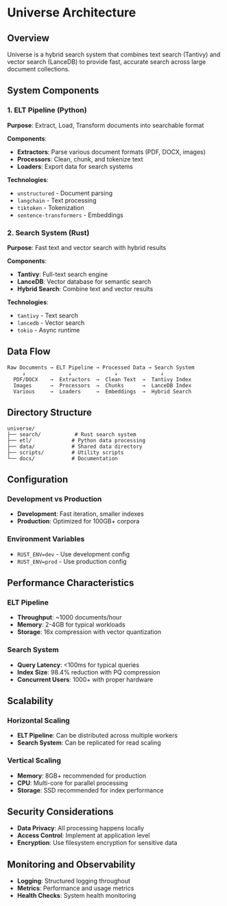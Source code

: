 # Universe Architecture

## Overview

Universe is a hybrid search system that combines text search (Tantivy) and vector search (LanceDB) to provide fast, accurate search across large document collections.

## System Components

### 1. ELT Pipeline (Python)

**Purpose**: Extract, Load, Transform documents into searchable format

**Components**:
- **Extractors**: Parse various document formats (PDF, DOCX, images)
- **Processors**: Clean, chunk, and tokenize text
- **Loaders**: Export data for search systems

**Technologies**:
- `unstructured` - Document parsing
- `langchain` - Text processing
- `tiktoken` - Tokenization
- `sentence-transformers` - Embeddings

### 2. Search System (Rust)

**Purpose**: Fast text and vector search with hybrid results

**Components**:
- **Tantivy**: Full-text search engine
- **LanceDB**: Vector database for semantic search
- **Hybrid Search**: Combine text and vector results

**Technologies**:
- `tantivy` - Text search
- `lancedb` - Vector search
- `tokio` - Async runtime

## Data Flow

```
Raw Documents → ELT Pipeline → Processed Data → Search System
     ↓              ↓              ↓              ↓
  PDF/DOCX    →  Extractors  →  Clean Text  →  Tantivy Index
  Images      →  Processors  →  Chunks      →  LanceDB Index
  Various     →  Loaders     →  Embeddings  →  Hybrid Search
```

## Directory Structure

```
universe/
├── search/           # Rust search system
├── etl/             # Python data processing
├── data/            # Shared data directory
├── scripts/         # Utility scripts
└── docs/            # Documentation
```

## Configuration

### Development vs Production

- **Development**: Fast iteration, smaller indexes
- **Production**: Optimized for 100GB+ corpora

### Environment Variables

- `RUST_ENV=dev` - Use development config
- `RUST_ENV=prod` - Use production config

## Performance Characteristics

### ELT Pipeline
- **Throughput**: ~1000 documents/hour
- **Memory**: 2-4GB for typical workloads
- **Storage**: 16x compression with vector quantization

### Search System
- **Query Latency**: <100ms for typical queries
- **Index Size**: 98.4% reduction with PQ compression
- **Concurrent Users**: 1000+ with proper hardware

## Scalability

### Horizontal Scaling
- **ELT Pipeline**: Can be distributed across multiple workers
- **Search System**: Can be replicated for read scaling

### Vertical Scaling
- **Memory**: 8GB+ recommended for production
- **CPU**: Multi-core for parallel processing
- **Storage**: SSD recommended for index performance

## Security Considerations

- **Data Privacy**: All processing happens locally
- **Access Control**: Implement at application level
- **Encryption**: Use filesystem encryption for sensitive data

## Monitoring and Observability

- **Logging**: Structured logging throughout
- **Metrics**: Performance and usage metrics
- **Health Checks**: System health monitoring
